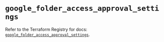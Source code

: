# `google_folder_access_approval_settings`

Refer to the Terraform Registry for docs: [`google_folder_access_approval_settings`](https://registry.terraform.io/providers/hashicorp/google/6.31.0/docs/resources/folder_access_approval_settings).
